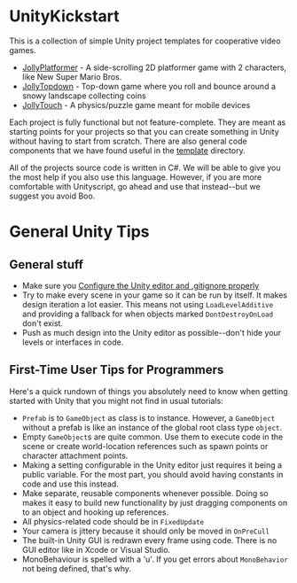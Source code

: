 UnityKickstart
==============

This is a collection of simple Unity project templates for cooperative video games.

 * [JollyPlatformer](./jollyplatformer) - A side-scrolling 2D platformer game with 2 characters, like New Super Mario Bros.
 * [JollyTopdown](./jollytopdown) - Top-down game where you roll and bounce around a snowy landscape collecting coins
 * [JollyTouch](./jollytouch) - A physics/puzzle game meant for mobile devices

Each project is fully functional but not feature-complete. They are meant as starting points for your projects so that you
can create something in Unity without having to start from scratch. There are also general code components that we have found
useful in the [template](./template) directory.

All of the projects source code is written in C#. We will be able to give you the most help if you also use this language. 
However, if you are more comfortable with Unityscript, go ahead and use that instead--but we suggest you avoid Boo.

# General Unity Tips

## General stuff

* Make sure you [Configure the Unity editor and .gitignore properly](http://stackoverflow.com/questions/18225126/how-to-use-git-for-unity3d-source-control)
* Try to make every scene in your game so it can be run by itself. It makes design iteration a lot easier. This means
  not using `LoadLevelAdditive` and providing a fallback for when objects marked `DontDestroyOnLoad` don't exist.
* Push as much design into the Unity editor as possible--don't hide your levels or interfaces in code.

## First-Time User Tips for Programmers

Here's a quick rundown of things you absolutely need to know when getting started with Unity that you might not find in
usual tutorials:

* `Prefab` is to `GameObject` as class is to instance. However, a `GameObject` without a prefab is like an instance of the
  global root class type `object`.
* Empty `GameObject`s are quite common. Use them to execute code in the scene or create world-location references such
  as spawn points or character attachment points.
* Making a setting configurable in the Unity editor just requires it being a public variable. For the most part, you should
  avoid having constants in code and use this instead.
* Make separate, reusable components whenever possible. Doing so makes it easy to build new functionality by just
  dragging components on to an object and hooking up references.
* All physics-related code should be in `FixedUpdate`
* Your camera is jittery because it should only be moved in `OnPreCull`
* The built-in Unity GUI is redrawn every frame using code. There is no GUI editor like in Xcode or Visual Studio.
* MonoBehaviour is spelled with a 'u'. If you get errors about `MonoBehavior` not being defined, that's why.
